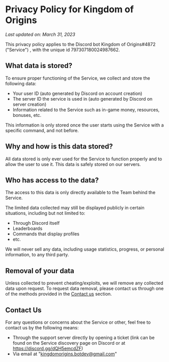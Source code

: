 # Privacy Policy for Kingdom of Origins

*Last updated on: March 31, 2023*

This privacy policy applies to the Discord bot Kingdom of Origins#4872 ("Service") , with the unique id 797307180024987662. 

## What data is stored?
To ensure proper functioning of the Service, we collect and store the following data:
- Your user ID (auto generated by Discord on account creation)
- The server ID the service is used in (auto generated by Discord on server creation)
- Information related to the Service such as in-game money, resources, bonuses, etc.

This information is only stored once the user starts using the Service with a specific command, and not before.

## Why and how is this data stored?
All data stored is only ever used for the Service to function properly and to allow the user to use it. 
This data is safely stored on our servers.

## Who has access to the data?
The access to this data is only directly available to the Team behind the Service.

The limited data collected may still be displayed publicly in certain situations, including but not limited to:
- Through Discord itself
- Leaderboards
- Commands that display profiles 
- etc.

We will never sell any data, including usage statistics, progress, or personal information, to any third party.

## Removal of your data
Unless collected to prevent cheating/exploits, we will remove any collected data upon request. To request data removal, please contact us through one of the methods provided in the [Contact us](#contact) section.

## Contact Us
For any questions or concerns about the Service or other, feel free to contact us by the following means:
- Through the support server directly by opening a ticket (link can be found on the Service discovery page on Discord or at https://discord.gg/dQH5emcdZF)
- Via email at "kingdomorigins.botdev@gmail.com"
